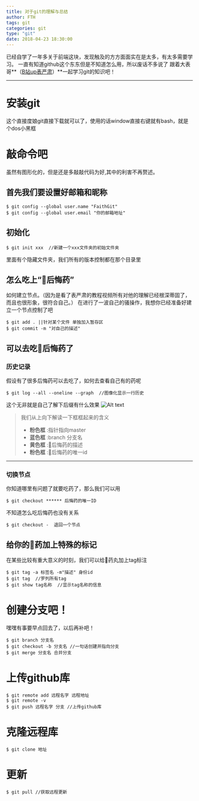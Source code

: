 ```yaml
---
title: 对于git的理解与总结
author: FTH
tags: git
categories: git
type: "git"
date: 2018-04-23 18:30:00
---
```

已经自学了一年多关于前端这块，发现触及的方方面面实在是太多，有太多需要学习。
一直有知道github这个东东但是不知道怎么用，所以废话不多说了 跟着大表哥**（[B站up表严肃](https://www.bilibili.com/video/av17603446)）**一起学习git的知识吧！

----------
# 安装git
这个直接度娘git直接下载就可以了，使用的话window直接右键就有bash，就是个dos小黑框

# 敲命令吧
虽然有图形化的，但是还是多敲敲代码为好,其中的利害不再赘述。
## 首先我们要设置好邮箱和昵称
``` 
$ git config --global user.name "FaithGit"                
$ git config --global user.email "你的邮箱地址"
```
## 初始化
``` 
$ git init xxx  //新建一个xxx文件夹的初始文件夹
```
里面有个隐藏文件夹，我们所有的版本控制都在那个目录里
## 怎么吃上“💊后悔药”
如何建立节点。（因为是看了表严肃的教程视频所有对他的理解已经根深蒂固了，而且也很形象，很符合自己。）
在进行了一波自己的骚操作，我想你已经准备好建立一个节点控制了吧
``` 
$ git add . ||针对某个文件 单独加入暂存区
$ git commit -m "对自己的描述"
```
## **可以去吃💊后悔药了**
   ### 历史记录
假设有了很多后悔药可以去吃了，如何去查看自己有的药呢
``` 
$ git log --all --oneline --graph  //图像化显示一行历史
```
这个无非就是自己了解下后缀有什么效果
![Alt text](http://p7mx7a48u.bkt.clouddn.com/git.png)

> 我们从上向下解读一下框框起来的含义
 > - **粉色框** :指针指向master
 > - **蓝色框** :branch 分支名
 > - **黄色框** :💊后悔药的描述
 > - **粉色框** :💊后悔药的唯一id
----------
   ### 切换节点
你知道哪里有问题了就要吃药了，那么我们可以用
``` 
$ git checkout ****** 后悔药的唯一ID
```
不知道怎么吃后悔药也没有关系
``` 
$ git checkout -  退回一个节点
```
## 给你的💊药加上特殊的标记
在某些比较有重大意义的时刻，我们可以给💊药丸加上tag标注
``` 
$ git tag -a 标签名 -m"描述" 身份id
$ git tag  //罗列所有tag
$ git show tag名称  //显示tag名称的信息
```
# 创建分支吧！
嘿嘿有事要早点回去了，以后再补吧！
``` 
$ git branch 分支名
$ git checkout -b 分支名 //一句话创建并指向分支
$ git merge 分支名 合并分支
```
# 上传github库
``` 
$ git remote add 远程名字 远程地址
$ git remote -v 
$ git push 远程名字 分支 //上传github库
```
# 克隆远程库
``` 
$ git clone 地址
```
# 更新
``` 
$ git pull //获取远程更新
```